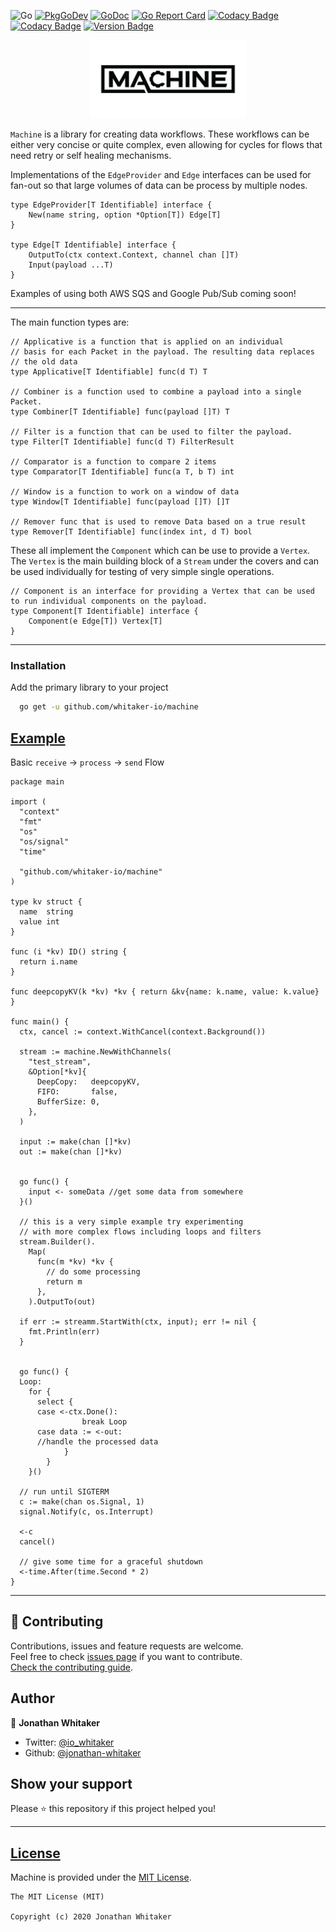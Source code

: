 ![Go](https://github.com/whitaker-io/machine/workflows/Go/badge.svg?branch=master)
[![PkgGoDev](https://pkg.go.dev/badge/github.com/whitaker-io/machine)](https://pkg.go.dev/github.com/whitaker-io/machine)
[![GoDoc](https://godoc.org/github.com/whitaker-io/machine?status.svg)](https://godoc.org/github.com/whitaker-io/machine)
[![Go Report Card](https://goreportcard.com/badge/github.com/whitaker-io/machine)](https://goreportcard.com/report/github.com/whitaker-io/machine)
[![Codacy Badge](https://app.codacy.com/project/badge/Grade/aa8efa7beb3f4e66a5dc0247e25557b5)](https://www.codacy.com?utm_source=github.com&amp;utm_medium=referral&amp;utm_content=whitaker-io/machine&amp;utm_campaign=Badge_Grade)
[![Codacy Badge](https://app.codacy.com/project/badge/Coverage/aa8efa7beb3f4e66a5dc0247e25557b5)](https://www.codacy.com?utm_source=github.com&utm_medium=referral&utm_content=whitaker-io/machine&utm_campaign=Badge_Coverage)
[![Version Badge](https://img.shields.io/github/v/tag/whitaker-io/machine)](https://img.shields.io/github/v/tag/whitaker-io/machine)

<p align="center">
    <img alt="Machine" height="125" src="https://raw.githubusercontent.com/whitaker-io/machine/master/docs/static/Black-No-BG.png">
</p>

`Machine` is a library for creating data workflows. These workflows can be either very concise or quite complex, even allowing for cycles for flows that need retry or self healing mechanisms.

Implementations of the `EdgeProvider` and `Edge` interfaces can be used for fan-out so that large volumes of data can be process by multiple nodes.

```golang
type EdgeProvider[T Identifiable] interface {
	New(name string, option *Option[T]) Edge[T]
}

type Edge[T Identifiable] interface {
	OutputTo(ctx context.Context, channel chan []T)
	Input(payload ...T)
}
```

Examples of using both AWS SQS and Google Pub/Sub coming soon!

------

The main function types are:

```golang
// Applicative is a function that is applied on an individual
// basis for each Packet in the payload. The resulting data replaces
// the old data
type Applicative[T Identifiable] func(d T) T

// Combiner is a function used to combine a payload into a single Packet.
type Combiner[T Identifiable] func(payload []T) T

// Filter is a function that can be used to filter the payload.
type Filter[T Identifiable] func(d T) FilterResult

// Comparator is a function to compare 2 items
type Comparator[T Identifiable] func(a T, b T) int

// Window is a function to work on a window of data
type Window[T Identifiable] func(payload []T) []T

// Remover func that is used to remove Data based on a true result
type Remover[T Identifiable] func(index int, d T) bool
```

These all implement the `Component` which can be use to provide a `Vertex`. The `Vertex` is the main building block of a 
`Stream` under the covers and can be used individually for testing of very simple single operations.


```golang
// Component is an interface for providing a Vertex that can be used to run individual components on the payload.
type Component[T Identifiable] interface {
	Component(e Edge[T]) Vertex[T]
}
```

------

### **Installation**

Add the primary library to your project
```bash
  go get -u github.com/whitaker-io/machine
```
## [Example](#example)


Basic `receive` -> `process` -> `send` Flow

```golang
package main

import (
  "context"
  "fmt"
  "os"
  "os/signal"
  "time"

  "github.com/whitaker-io/machine"
)

type kv struct {
  name  string
  value int
}

func (i *kv) ID() string {
  return i.name
}

func deepcopyKV(k *kv) *kv { return &kv{name: k.name, value: k.value} }

func main() {
  ctx, cancel := context.WithCancel(context.Background())

  stream := machine.NewWithChannels(
    "test_stream",
    &Option[*kv]{
      DeepCopy:   deepcopyKV,
      FIFO:       false,
      BufferSize: 0,
    },
  )

  input := make(chan []*kv)
  out := make(chan []*kv)


  go func() {
    input <- someData //get some data from somewhere
  }()

  // this is a very simple example try experimenting 
  // with more complex flows including loops and filters
  stream.Builder().
    Map(
      func(m *kv) *kv {
        // do some processing
        return m
      },
    ).OutputTo(out)

  if err := streamm.StartWith(ctx, input); err != nil {
    fmt.Println(err)
  }


  go func() {
  Loop:
    for {
      select {
      case <-ctx.Done():
				break Loop
      case data := <-out:
      //handle the processed data
			}
		}
	}()

  // run until SIGTERM
  c := make(chan os.Signal, 1)
  signal.Notify(c, os.Interrupt)

  <-c
  cancel()

  // give some time for a graceful shutdown
  <-time.After(time.Second * 2)
}
```

***
## 🤝 Contributing

Contributions, issues and feature requests are welcome.<br />
Feel free to check [issues page](https://github.com/whitaker-io/machine/issues) if you want to contribute.<br />
[Check the contributing guide](./CONTRIBUTING.md).<br />

## Author

👤 **Jonathan Whitaker**

- Twitter: [@io_whitaker](https://twitter.com/io_whitaker)
- Github: [@jonathan-whitaker](https://github.com/jonathan-whitaker)

## Show your support

Please ⭐️ this repository if this project helped you!

***
## [License](#license)

Machine is provided under the [MIT License](https://github.com/whitaker-io/machine/blob/master/LICENSE).

```text
The MIT License (MIT)

Copyright (c) 2020 Jonathan Whitaker
```
